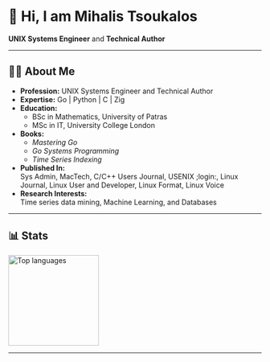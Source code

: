 # 👋 Hi, I am Mihalis Tsoukalos

**UNIX Systems Engineer** and **Technical Author**

---

## 🧑‍💻 About Me

- **Profession:** UNIX Systems Engineer and Technical Author
- **Expertise:** Go | Python | C | Zig
- **Education:**  
  - BSc in Mathematics, University of Patras  
  - MSc in IT, University College London  
- **Books:**  
  - *Mastering Go*
  - *Go Systems Programming*
  - *Time Series Indexing*
- **Published In:**  
  Sys Admin, MacTech, C/C++ Users Journal, USENIX ;login:, Linux Journal, Linux User and Developer, Linux Format, Linux Voice  
- **Research Interests:**  
  Time series data mining, Machine Learning, and Databases

---

## 📊 Stats

<p align="left">
  <img height="180em" src="https://github-readme-stats.vercel.app/api/top-langs/?username=mactsouk&layout=compact&hide_border=true&theme=default" alt="Top languages"/>
</p>

---

<!--
Minimal, clean, and professional profile by Mihalis Tsoukalos.
-->
